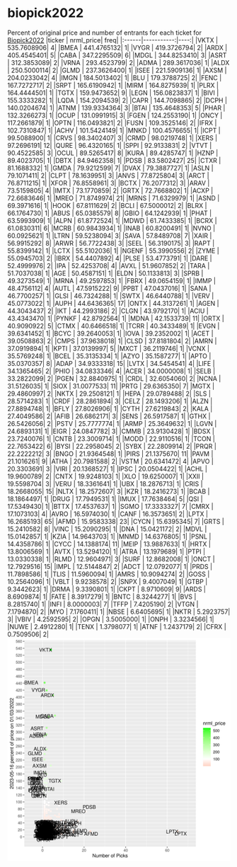 # biopick2022
Percent of original price and number of entrants for each ticket for [Biopick2022](https://twitter.com/hashtag/Biopick2022)
|ticker |  nrml_price| freq|
|:------|-----------:|----:|
|VKTX   | 535.7608906|    4|
|BMEA   | 441.4765132|    1|
|VYGR   | 419.3726794|    2|
|ARDX   | 405.4545401|    5|
|CABA   | 347.2295509|    6|
|MDGL   | 344.8253410|    3|
|ASRT   | 312.3853089|    2|
|VRNA   | 293.4523799|    2|
|ADMA   | 289.3617036|    1|
|ALDX   | 250.5000114|    2|
|GLMD   | 237.3626400|    1|
|ISEE   | 221.5909136|    1|
|AXSM   | 204.0233042|    4|
|IMGN   | 184.5013402|    1|
|BLU    | 179.3788725|    2|
|FENC   | 167.7272717|    2|
|SRPT   | 165.6190942|    1|
|MIRM   | 164.8275939|    1|
|PLRX   | 164.4444501|    1|
|TGTX   | 159.9473652|    9|
|LEGN   | 156.0823837|    1|
|BIVI   | 155.3333282|    1|
|LQDA   | 154.2094539|    2|
|CAPR   | 144.7098865|    2|
|DCPH   | 140.0204674|    1|
|ATNM   | 139.9334364|    3|
|BTAI   | 135.4648353|    5|
|PHAR   | 132.3266273|    1|
|OCUP   | 131.0991915|    3|
|FGEN   | 124.2553190|    1|
|ONCY   | 117.2661879|    1|
|OPTN   | 116.0493821|    2|
|FUSN   | 109.3525146|    2|
|IFRX   | 102.7310847|    1|
|ACHV   | 101.5424149|    1|
|MNKD   | 100.4576655|    1|
|ICPT   |  99.5088900|    1|
|CRVS   |  98.3402407|    3|
|CRMD   |  98.0219748|    1|
|XERS   |  97.2696191|   12|
|QURE   |  96.4320165|    1|
|SPPI   |  92.9133831|    2|
|VTVT   |  90.4522585|    3|
|OCUL   |  89.5265417|    8|
|KURA   |  89.4285747|    1|
|HZNP   |  89.4023705|    1|
|DBTX   |  84.9462358|    1|
|PDSB   |  83.5802427|   25|
|CTXR   |  81.1688332|    1|
|GMDA   |  79.9212599|    7|
|DVAX   |  79.3887727|    1|
|ASLN   |  79.1071411|    2|
|CLPT   |  78.1639951|    3|
|ANVS   |  77.8725804|    3|
|ARCT   |  76.8711215|    1|
|XFOR   |  76.8558961|    3|
|BCTX   |  76.2077312|    3|
|ARAV   |  73.5159805|    4|
|IMTX   |  73.1770859|    2|
|GRTX   |  72.7668802|    1|
|ACXP   |  72.6683646|    1|
|MREO   |  71.8749974|   21|
|MRNS   |  71.6329979|    1|
|ASND   |  69.3971616|    1|
|HOOK   |  67.8111629|    2|
|BCLI   |  67.5000012|    2|
|BLRX   |  66.1764730|    1|
|ABUS   |  65.0385579|    8|
|GBIO   |  64.1242939|    1|
|PHAT   |  63.5993909|    1|
|ALPN   |  61.8772524|    1|
|MDWD   |  61.7433385|    1|
|BCRX   |  61.0830311|    6|
|MCRB   |  60.9843934|    1|
|INAB   |  60.8200491|    1|
|NVNO   |  60.0925621|    1|
|LTRN   |  59.5238094|    3|
|SAVA   |  57.8489708|    7|
|XAIR   |  56.9915292|    8|
|ARWR   |  56.7722438|    3|
|SEEL   |  56.3190175|    3|
|RAPT   |  55.8399142|    1|
|LCTX   |  55.5102036|    1|
|NGENF  |  55.3990556|    2|
|ZYME   |  55.0945703|    2|
|IBRX   |  54.4407892|    4|
|PLSE   |  53.4773791|    1|
|DARE   |  52.4999976|    2|
|IPA    |  52.4253708|    4|
|AVXL   |  51.9607852|    2|
|TARA   |  51.7037038|    1|
|AGE    |  50.4587151|    1|
|ELDN   |  50.1133813|    3|
|SPRB   |  49.3273549|    1|
|MRNA   |  49.2597853|    1|
|FBRX   |  49.0654159|    1|
|IMMP   |  48.4756112|    4|
|AUTL   |  47.5915222|    9|
|PPBT   |  47.0437016|    1|
|SANA   |  46.7700257|    1|
|GLSI   |  46.7324288|    1|
|SWTX   |  46.6440788|    1|
|VERV   |  45.0773022|    1|
|AUPH   |  44.6436365|   17|
|ONTX   |  44.3137261|    1|
|AGEN   |  44.3043437|    2|
|IKT    |  44.2993186|    2|
|CLGN   |  43.9792170|    1|
|ACIU   |  43.4343470|    1|
|PYNKF  |  42.8792564|    1|
|MDNA   |  42.1533739|   11|
|ORTX   |  40.9090922|    5|
|CTMX   |  40.6466518|    1|
|TCRR   |  40.3433489|    1|
|EVGN   |  39.6341452|    1|
|BCYC   |  39.2640053|    1|
|IOVA   |  39.2352002|    1|
|ACET   |  39.0508863|    2|
|CMPS   |  37.9638018|    1|
|CLSD   |  37.8181804|    2|
|AMRN   |  37.0919894|    1|
|KPTI   |  37.0139997|    5|
|MXCT   |  36.2119746|    1|
|VCNX   |  35.5769248|    1|
|BCEL   |  35.3135334|    1|
|AZYO   |  35.1587277|    1|
|APTO   |  35.0370357|    8|
|ADAP   |  34.9333318|   15|
|LVTX   |  34.5454541|    4|
|LIFE   |  34.1365465|    2|
|PHIO   |  34.0833346|    4|
|ACER   |  34.0000008|    1|
|SELB   |  33.2822099|    2|
|PGEN   |  32.8840975|    1|
|CRDL   |  32.6054060|    2|
|NCNA   |  31.5126035|    1|
|SIOX   |  31.0077533|   11|
|PRTG   |  29.6365350|    7|
|MGTX   |  29.4860997|    2|
|NKTX   |  29.2508121|    1|
|HEPA   |  29.0789488|    2|
|SLS    |  28.5714283|    1|
|CRDF   |  28.2861894|    3|
|CELZ   |  28.1493206|    1|
|ALZN   |  27.8894748|    1|
|BFLY   |  27.8026906|    1|
|CYTH   |  27.6219843|    2|
|KALA   |  27.4049586|    2|
|AFIB   |  26.6862171|    3|
|SENS   |  26.5917587|    1|
|GTHX   |  26.5426056|    2|
|PSTV   |  25.7777774|    1|
|ARMP   |  25.3649632|    1|
|LGVN   |  24.6893131|    1|
|EIGR   |  24.0847782|    3|
|CMMB   |  23.9130428|    1|
|BDSX   |  23.7240076|    1|
|CNTB   |  23.3009714|    1|
|MODD   |  22.9110516|    1|
|TCON   |  22.7653422|    6|
|BYSI   |  22.2958045|    2|
|SYBX   |  22.2809914|    2|
|PRQR   |  22.2222212|    3|
|BNGO   |  21.9364548|    1|
|PIRS   |  21.1375670|   11|
|PAVM   |  21.1016261|    9|
|ATHA   |  20.7981588|    2|
|VSTM   |  20.6341472|    4|
|APVO   |  20.3303691|    3|
|VIRI   |  20.1368527|    1|
|IPSC   |  20.0504422|    1|
|ACHL   |  19.9600789|    2|
|CNTX   |  19.9248103|    1|
|XLO    |  19.6250007|    1|
|XXII   |  19.5598704|    3|
|VERU   |  18.3361641|    1|
|UBX    |  18.2876713|    1|
|CRIS   |  18.2668055|   15|
|NLTX   |  18.2572607|    3|
|KZR    |  18.2416273|    1|
|BCAB   |  18.1864497|    1|
|DRUG   |  17.7949531|    1|
|IMUX   |  17.7638464|    5|
|QSI    |  17.5349430|    1|
|BTTX   |  17.4537637|    1|
|SGMO   |  17.3333327|    7|
|CMRX   |  17.1073103|    4|
|AVRO   |  16.5974030|    1|
|CANF   |  16.3573651|    2|
|LPTX   |  16.2685193|   65|
|AFMD   |  15.9583338|   23|
|CYCN   |  15.6395345|    7|
|GRTS   |  15.2410582|    8|
|VINC   |  15.2090295|    1|
|DNA    |  15.0421172|    2|
|MDVL   |  15.0142857|    1|
|KZIA   |  14.9643703|    1|
|MNMD   |  14.6376805|    1|
|PSNL   |  14.4358786|    1|
|CYCC   |  14.1388174|   11|
|MEIP   |  13.9887633|    1|
|HRTX   |  13.8006569|    1|
|AVTX   |  13.5294120|    1|
|ATRA   |  13.1979689|    1|
|PTPI   |  13.0330338|    1|
|RLMD   |  12.9604971|    3|
|SURF   |  12.8682008|    1|
|ONCT   |  12.7929516|   15|
|IMPL   |  12.5144847|    2|
|ADCT   |  12.0792077|    1|
|PRDS   |  11.7898586|    1|
|TLIS   |  11.5960094|    1|
|AMRS   |  10.9094274|    2|
|GOSS   |  10.2564096|    1|
|VBLT   |   9.9238578|    2|
|SNPX   |   9.4007049|    1|
|GTBP   |   9.3442623|    1|
|DRMA   |   9.3390801|    1|
|CKPT   |   8.9710609|    9|
|ARDS   |   8.6909874|    1|
|FATE   |   8.3917279|    1|
|BNTC   |   8.3244277|    1|
|BVS    |   8.2815740|    1|
|INFI   |   8.0000003|    7|
|TFFP   |   7.4205190|    2|
|VTGN   |   7.1794870|    2|
|MYO    |   7.1760411|    1|
|NBSE   |   6.6405695|    1|
|NKTR   |   5.2923757|    3|
|VBIV   |   4.2592595|    2|
|OPGN   |   3.5005000|    1|
|ONPH   |   3.3234566|    1|
|NUWE   |   2.4912280|    1|
|TENX   |   1.3798077|    1|
|ATNF   |   1.2437179|    2|
|CFRX   |   0.7509506|    2|
![retvspicks](biopicks.png?raw=true)
